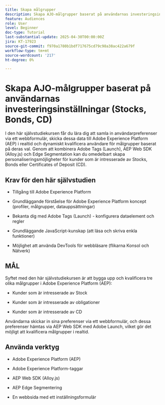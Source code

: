 ```yaml
---
title: Skapa målgrupper
description: Skapa AJO-målgrupper baserat på användarnas investeringsinställningar (Stocks, Bonds, CD)
feature: Audiences
role: User
level: Beginner
doc-type: Tutorial
last-substantial-update: 2025-04-30T00:00:00Z
jira: KT-17923
source-git-commit: f970a1780b1bdf717675cd79c98a38ac422a679f
workflow-type: tm+mt
source-wordcount: '217'
ht-degree: 0%

---
```



# Skapa AJO-målgrupper baserat på användarnas investeringsinställningar (Stocks, Bonds, CD)

I den här självstudiekursen får du lära dig att samla in användarpreferenser via ett webbformulär, skicka dessa data till Adobe Experience Platform (AEP) i realtid och dynamiskt kvalificera användare för målgrupper baserat på deras val. Genom att kombinera Adobe Tags (Launch), AEP Web SDK (Alloy.js) och Edge Segmentation kan du omedelbart skapa personaliseringsmöjligheter för kunder som är intresserade av Stocks, Bonds eller Certificates of Deposit (CD).

## Krav för den här självstudien

* Tillgång till Adobe Experience Platform

* Grundläggande förståelse för Adobe Experience Platform koncept (profiler, målgrupper, datauppsättningar)

* Bekanta dig med Adobe Tags (Launch) - konfigurera dataelement och regler

* Grundläggande JavaScript-kunskap (att läsa och skriva enkla funktioner)

* Möjlighet att använda DevTools för webbläsare (flikarna Konsol och Nätverk)


## MÅL

Syftet med den här självstudiekursen är att bygga upp och kvalificera tre olika målgrupper i Adobe Experience Platform (AEP):

* Kunder som är intresserade av Stock

* Kunder som är intresserade av obligationer

* Kunder som är intresserade av CD

Användarna skickar in sina preferenser via ett webbformulär, och dessa preferenser hämtas via AEP Web SDK med Adobe Launch, vilket gör det möjligt att kvalificera målgrupper i realtid.

## Använda verktyg

* Adobe Experience Platform (AEP)

* Adobe Experience Platform-taggar

* AEP Web SDK (Alloy.js)

* AEP Edge Segmentering

* En webbsida med ett inställningsformulär





